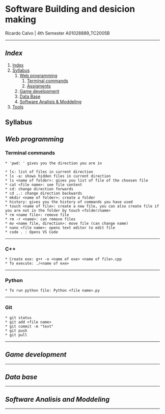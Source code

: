 # Software Building and desicion making

Ricardo Calvo | 4th Semester
A01028889_TC2005B

---

## _Index_

1. [Index](#index)
2. [Syllabus](#syllabus)
    1. [Web programming](#web-programming)
        1. [Terminal commands](#terminal-commands)
        100. [Assigments](Web/README.md)
    2. [Game development](#game-development)
    3. [Data Base](#data-base)
    4. [Software Analisis & Moddeling](#software-analisis-and-moddeling)
3. [Tools](#tools)


## Syllabus

## **_Web programming_**

### **Terminal commands**

    * 'pwd: ' gives you the direction you are in

    * ls: list of files in current direction
    * ls -a: shows hidden files in current direction
    * ls <name of folder>: gives you list of file of the choosen file 
    * cat <file name>: see file content
    * cd: change direction forwards
    * cd ..: change direction backwards
    * mkdir <name of folder>: create a folder
    * history: gives you the history of commands you have used
    * touch <name of file>: create a new file, you can also create file if you are not in the folder by touch <folder/name>
    * rm <name file>: remove file
    * rm -r <name>: can remove files
    * mv <name file, direction>: move file (can change name)
    * nano <file name>: opens text editor to edit file
    * code . : Opens VS Code

---
### C++

    * Create exe: g++ -o <name of exe> <name of file>.cpp
    * To execute: ./<name of exe>

---
### Python 

    * To run python file: Python <file name>.py

---
### Git 

    * git status
    * git add <file name>
    * git commit -m "text"
    * git push
    * git pull

---

## **_Game development_**

---

## **_Data base_**

---

## **_Software Analisis and Moddeling_**

---

